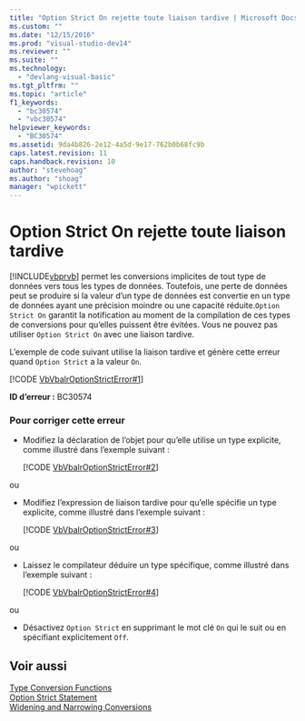 ```yaml
---
title: "Option Strict On rejette toute liaison tardive | Microsoft Docs"
ms.custom: ""
ms.date: "12/15/2016"
ms.prod: "visual-studio-dev14"
ms.reviewer: ""
ms.suite: ""
ms.technology: 
  - "devlang-visual-basic"
ms.tgt_pltfrm: ""
ms.topic: "article"
f1_keywords: 
  - "bc30574"
  - "vbc30574"
helpviewer_keywords: 
  - "BC30574"
ms.assetid: 9da4b826-2e12-4a5d-9e17-762b0b68fc9b
caps.latest.revision: 11
caps.handback.revision: 10
author: "stevehoag"
ms.author: "shoag"
manager: "wpickett"
---
```

# Option Strict On rejette toute liaison tardive
[!INCLUDE[vbprvb](../code-quality/includes/vbprvb_md.md)] permet les conversions implicites de tout type de données vers tous les types de données. Toutefois, une perte de données peut se produire si la valeur d’un type de données est convertie en un type de données ayant une précision moindre ou une capacité réduite.`Option Strict On` garantit la notification au moment de la compilation de ces types de conversions pour qu’elles puissent être évitées. Vous ne pouvez pas utiliser `Option Strict On` avec une liaison tardive.  
  
 L’exemple de code suivant utilise la liaison tardive et génère cette erreur quand `Option Strict` a la valeur `On`.  
  
 [!CODE [VbVbalrOptionStrictError#1](VbVbalrOptionStrictError#1)]  
  
 **ID d’erreur :** BC30574  
  
### Pour corriger cette erreur  
  
-   Modifiez la déclaration de l’objet pour qu’elle utilise un type explicite, comme illustré dans l’exemple suivant :  
  
     [!CODE [VbVbalrOptionStrictError#2](VbVbalrOptionStrictError#2)]  
  
 ou  
  
-   Modifiez l’expression de liaison tardive pour qu’elle spécifie un type explicite, comme illustré dans l’exemple suivant :  
  
     [!CODE [VbVbalrOptionStrictError#3](VbVbalrOptionStrictError#3)]  
  
 ou  
  
-   Laissez le compilateur déduire un type spécifique, comme illustré dans l’exemple suivant :  
  
     [!CODE [VbVbalrOptionStrictError#4](VbVbalrOptionStrictError#4)]  
  
 ou  
  
-   Désactivez `Option Strict` en supprimant le mot clé `On` qui le suit ou en spécifiant explicitement `Off`.  
  
## Voir aussi  
 [Type Conversion Functions](/dotnet/visual-basic/language-reference/functions/type-conversion-functions)   
 [Option Strict Statement](/dotnet/visual-basic/language-reference/statements/option-strict-statement)   
 [Widening and Narrowing Conversions](/dotnet/visual-basic/programming-guide/language-features/data-types/widening-and-narrowing-conversions)